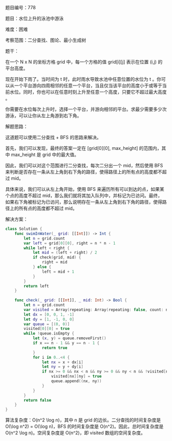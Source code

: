 题目编号：778

题目：水位上升的泳池中游泳

难度：困难

考察范围：二分查找、图论、最小生成树

题干：

在一个 N x N 的坐标方格 grid 中，每一个方格的值 grid[i][j] 表示在位置 (i,j) 的平台高度。

现在开始下雨了。当时间为 t 时，此时雨水导致水池中任意位置的水位为 t 。你可以从一个平台游向四周相邻的任意一个平台，当且仅当该平台的高度小于或等于当前水位。同时，你也可以在任意时刻上升至任意一个高度，只要它不超过最大高度 。

你需要在水位每次上升时，选择一个平台，并游向相邻的平台。求最少需要多少次游泳，可以让你从左上角游到右下角。


解题思路：

这道题可以使用二分查找 + BFS 的思路来解决。

首先，我们可以发现，最终的答案一定在 [grid[0][0], max_height] 的范围内，其中 max_height 是 grid 中的最大值。

因此，我们可以对这个范围进行二分查找，每次二分出一个 mid，然后使用 BFS 来判断是否存在一条从左上角到右下角的路径，使得路径上的所有点的高度都不超过 mid。

具体来说，我们可以从左上角开始，使用 BFS 来遍历所有可以到达的点，如果某个点的高度不超过 mid，那么我们就将其加入队列中，并标记为已访问。最终，如果右下角被标记为已访问，那么说明存在一条从左上角到右下角的路径，使得路径上的所有点的高度都不超过 mid。

解决方案：

```swift
class Solution {
    func swimInWater(_ grid: [[Int]]) -> Int {
        let n = grid.count
        var left = grid[0][0], right = n * n - 1
        while left < right {
            let mid = (left + right) / 2
            if check(grid, mid) {
                right = mid
            } else {
                left = mid + 1
            }
        }
        return left
    }
    
    func check(_ grid: [[Int]], _ mid: Int) -> Bool {
        let n = grid.count
        var visited = Array(repeating: Array(repeating: false, count: n), count: n)
        let dx = [0, 0, 1, -1]
        let dy = [1, -1, 0, 0]
        var queue = [(0, 0)]
        visited[0][0] = true
        while !queue.isEmpty {
            let (x, y) = queue.removeFirst()
            if x == n - 1 && y == n - 1 {
                return true
            }
            for i in 0..<4 {
                let nx = x + dx[i]
                let ny = y + dy[i]
                if nx >= 0 && nx < n && ny >= 0 && ny < n && !visited[nx][ny] && grid[nx][ny] <= mid {
                    visited[nx][ny] = true
                    queue.append((nx, ny))
                }
            }
        }
        return false
    }
}
```

算法复杂度：O(n^2 \log n)，其中 n 是 grid 的边长。二分查找的时间复杂度是 O(\log n^2) = O(\log n)，BFS 的时间复杂度是 O(n^2)。因此，总时间复杂度是 O(n^2 \log n)。空间复杂度是 O(n^2)，即 visited 数组的空间复杂度。